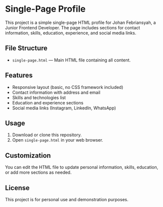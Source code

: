 # Single-Page Profile

This project is a simple single-page HTML profile for Johan Febriansyah, a Junior Frontend Developer. The page includes sections for contact information, skills, education, experience, and social media links.

## File Structure

- `single-page.html` — Main HTML file containing all content.

## Features

- Responsive layout (basic, no CSS framework included)
- Contact information with address and email
- Skills and technologies list
- Education and experience sections
- Social media links (Instagram, LinkedIn, WhatsApp)

## Usage

1. Download or clone this repository.
2. Open `single-page.html` in your web browser.

## Customization

You can edit the HTML file to update personal information, skills, education, or add more sections as needed.

## License

This project is for personal use and demonstration purposes.
